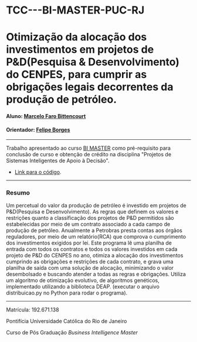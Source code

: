 # TCC---BI-MASTER-PUC-RJ
# Otimização da alocação dos investimentos em projetos de P&D(Pesquisa & Desenvolvimento) do CENPES, para cumprir as obrigações legais decorrentes da produção de petróleo.

#### Aluno: [Marcelo Faro Bittencourt](https://github.com/MFaro)
#### Orientador: [Felipe Borges](https://github.com/FelipeBorgesC) 

---

Trabalho apresentado ao curso [BI MASTER](https://ica.puc-rio.ai/bi-master) como pré-requisito para conclusão de curso e obtenção de crédito na disciplina "Projetos de Sistemas Inteligentes de Apoio à Decisão".

- [Link para o código](https://github.com/MFaro/TCC---BI-MASTER-PUC-RJ). <!-- caso não aplicável, remover esta linha -->

---

### Resumo

<!-- trocar o texto abaixo pelo resumo do trabalho -->

Um percetual do valor da produção de petróleo é investido em projetos de P&D(Pesquisa e Desenvolvimento). As regras que definem os valores e restrições quanto a classificação dos projetos de P&D permitidos são estabelecidas por meio de um contrato associado a cada campo de produção de petróleo. Anualmente a Petrobras presta contas aos órgãos reguladores, por meio de um relatório(RCA) que comprova o cumprimento dos investimentos exigidos por lei. Este programa lê uma planilha de entrada com todos os contratos e todos os valores investidos em cada projeto de P&D do CENPES no ano, otimiza a alocação dos investimentos cumprindo as obrigações e restrições de cada contrato, e grava uma planilha de saída com uma solução de alocação, minimizando o valor desembolsado e buscando atender a todas as regras e obrigações. Utiliza um algoritmo de otimização evolutivo, de algoritmos genéticos, implementado utilizando a biblioteca DEAP. (executar o arquivo distribuicao.py no Python para rodar o programa). 

---

Matrícula: 192.671.138

Pontifícia Universidade Católica do Rio de Janeiro

Curso de Pós Graduação *Business Intelligence Master*
